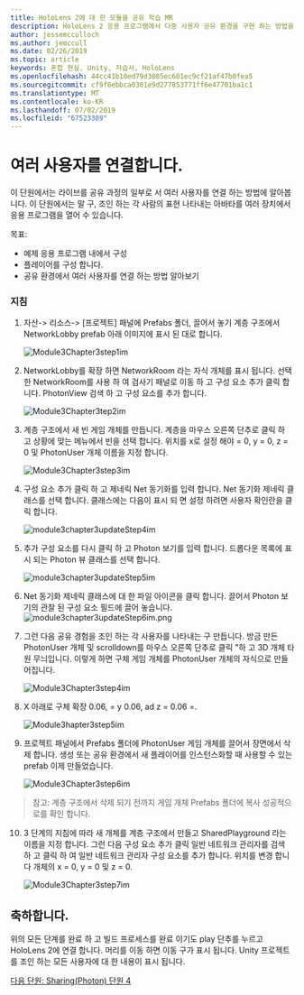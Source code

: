 ```yaml
---
title: HoloLens 2에 대 한 모듈을 공유 학습 MR
description: HoloLens 2 응용 프로그램에서 다중 사용자 공유 환경을 구현 하는 방법을 알아보려면이 과정을 완료 합니다.
author: jessemcculloch
ms.author: jemccull
ms.date: 02/26/2019
ms.topic: article
keywords: 혼합 현실, Unity, 자습서, HoloLens
ms.openlocfilehash: 44cc41b10ed79d3085ec601ec9cf21af47b0fea5
ms.sourcegitcommit: cf9f8ebbca0301e9d277853771ff6e47701ba1c1
ms.translationtype: MT
ms.contentlocale: ko-KR
ms.lasthandoff: 07/02/2019
ms.locfileid: "67523309"
---
```

# <a name="connecting-multiple-users"></a>여러 사용자를 연결합니다.

이 단원에서는 라이브를 공유 과정의 일부로 서 여러 사용자를 연결 하는 방법에 알아봅니다. 이 단원에서는 말 구, 조인 하는 각 사람의 표현 나타내는 아바타를 여러 장치에서 응용 프로그램을 열어 수 있습니다. 

목표:

- 예제 응용 프로그램 내에서 구성
- 플레이어를 구성 합니다.
- 공유 환경에서 여러 사용자를 연결 하는 방법 알아보기

### <a name="instructions"></a>지침

1. 자산-> 리소스-> [프로젝트] 패널에 Prefabs 폴더, 끌어서 놓기 계층 구조에서 NetworkLobby prefab 아래 이미지에 표시 된 대로 합니다.


   ![Module3Chapter3step1im](images/module3chapter3step1im.PNG)

2. NetworkLobby를 확장 하면 NetworkRoom 라는 자식 개체를 표시 됩니다. 선택한 NetworkRoom를 사용 하 여 검사기 패널로 이동 하 고 구성 요소 추가 클릭 합니다. PhotonView 검색 하 고 구성 요소를 추가 합니다.

   ![Module3Chapter3tep2im](images/module3chapter3step2im.PNG)

3. 계층 구조에서 새 빈 게임 개체를 만듭니다. 계층을 마우스 오른쪽 단추로 클릭 하 고 상황에 맞는 메뉴에서 빈을 선택 합니다. 위치를 x로 설정 해야 = 0, y = 0, z = 0 및 PhotonUser 개체 이름을 지정 합니다.

   ![Module3Chapter3step3im](images/module3chapter3step3im.PNG)

4. 구성 요소 추가 클릭 하 고 제네릭 Net 동기화를 입력 합니다. Net 동기화 제네릭 클래스를 선택 합니다. 클래스에는 다음이 표시 되 면 설정 하려면 사용자 확인란을 클릭 합니다. 

   ![module3chapter3updateStep4im](images/module3chapter3updateStep4im.png)

5. 추가 구성 요소를 다시 클릭 하 고 Photon 보기를 입력 합니다. 드롭다운 목록에 표시 되는 Photon 뷰 클래스를 선택 합니다.

   ![module3chapter3updateStep5im](images/module3chapter3updateStep5im.png)

6. Net 동기화 제네릭 클래스에 대 한 파일 아이콘을 클릭 합니다. 끌어서 Photon 보기의 관찰 된 구성 요소 필드에 끌어 놓습니다. ![module3chapter3updateStep6im.png](images/module3chapter3updateStep6im.png) 

7. 그런 다음 공유 경험을 조인 하는 각 사용자를 나타내는 구 만듭니다. 방금 만든 PhotonUser 개체 및 scrolldown를 마우스 오른쪽 단추로 클릭 "하 고 3D 개체 타원 무늬입니다. 이렇게 하면 구체 게임 개체를 PhotonUser 개체의 자식으로 만들어집니다.

   ![Module3Chapter3step4im](images/module3chapter3step4im.PNG)

8. X 아래로 구체 확장 0.06, = y 0.06, ad z = 0.06 =.

   ![Module3hapter3step5im](images/module3chapter3step5im.PNG)

9. 프로젝트 패널에서 Prefabs 폴더에 PhotonUser 게임 개체를 끌어서 장면에서 삭제 합니다. 생성 또는 공유 환경에서 새 플레이어를 인스턴스화할 때 사용할 수 있는 prefab 이제 만들었습니다.

   ![Module3Chapter3step6im](images/module3chapter3step6im.PNG)

> 참고: 계층 구조에서 삭제 되기 전까지 게임 개체 Prefabs 폴더에 복사 성공적으로를 확인 합니다.

10. 3 단계의 지침에 따라 새 개체를 계층 구조에서 만들고 SharedPlayground 라는 이름을 지정 합니다. 그런 다음 구성 요소 추가 클릭 일반 네트워크 관리자를 검색 하 고 클릭 하 여 일반 네트워크 관리자 구성 요소를 추가 합니다. 위치를 변경 합니다 개체의 x = 0, y = 0 및 z = 0.

    ![Module3Chapter3step7im](images/module3chapter3step7im.PNG)


## <a name="congratulations"></a>축하합니다.

위의 모든 단계를 완료 하 고 빌드 프로세스를 완료 이기도 play 단추를 누르고 HoloLens 2에 연결 합니다. 머리를 이동 하면 이동 구가 표시 됩니다. Unity 프로젝트를 조인 하는 모든 사용자에 대 한 내용이 표시 됩니다.

[다음 단원: Sharing(Photon) 단원 4](mrlearning-sharing(photon)-ch4.md)

